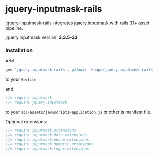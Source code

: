 # jquery-inputmask-rails

jquery-inputmask-rails integrates [jquery.inputmask](https://github.com/RobinHerbots/jquery.inputmask) with rails 3.1+ asset pipeline.

jquery.inputmask version: <b id="jquery.inputmask-version">3.3.5-33</b>

### Installation

Add

``` ruby
gem 'jquery-inputmask-rails', github: 'knapo/jquery-inputmask-rails'
```

to your `Gemfile`

and

```javascript
//= require inputmask
//= require jquery.inputmask
```

to your `app/assets/javascripts/application.js` or other js manifest file.

Optional extensions:

```javascript
//= require inputmask.extensions
//= require inputmask.date.extensions
//= require inputmask.phone.extensions
//= require inputmask.numeric.extensions
//= require inputmask.regex.extensions
```
